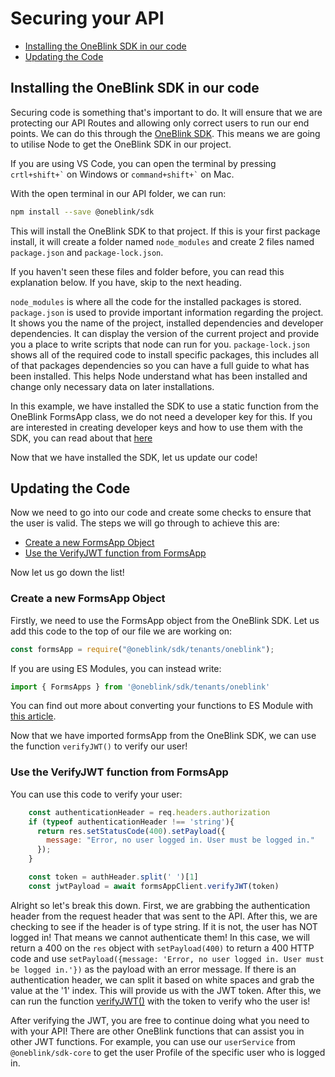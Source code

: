 # Securing your API

- [Installing the OneBlink SDK in our code](#installing-the-oneblink-sdk-in-our-code)
- [Updating the Code](#updating-the-code)

## Installing the OneBlink SDK in our code

Securing code is something that's important to do. It will ensure that we are protecting our API Routes and allowing only correct users to run our end points. We can do this through the [OneBlink SDK](https://oneblink.github.io/sdk-node-js/). This means we are going to utilise Node to get the OneBlink SDK in our project. 

If you are using VS Code, you can open the terminal by pressing <code>crtl+shift+\`</code> on Windows or <code>command+shift+\`</code> on Mac.

With the open terminal in our API folder, we can run:

```bash
npm install --save @oneblink/sdk
```

This will install the OneBlink SDK to that project. If this is your first package install, it will create a folder named `node_modules` and create 2 files named `package.json` and `package-lock.json`. 

If you haven't seen these files and folder before, you can read this explanation below. If you have, skip to the next heading. 

`node_modules` is where all the code for the installed packages is stored. `package.json` is used to provide important information regarding the project. It shows you the name of the project, installed dependencies and developer dependencies. It can display the version of the current project and provide you a place to write scripts that node can run for you. `package-lock.json` shows all of the required code to install specific packages, this includes all of that packages dependencies so you can have a full guide to what has been installed. This helps Node understand what has been installed and change only necessary data on later installations. 

In this example, we have installed the SDK to use a static function from the OneBlink FormsApp class, we do not need a developer key for this. If you are interested in creating developer keys and how to use them with the SDK, you can read about that [here](./deployment-keys.md)

Now that we have installed the SDK, let us update our code!

## Updating the Code

Now we need to go into our code and create some checks to ensure that the user is valid. The steps we will go through to achieve this are:

- [Create a new FormsApp Object](#create-a-new-formsapp-object)
- [Use the VerifyJWT function from FormsApp](#use-the-verifyjwt-function-from-formsapp)

Now let us go down the list!

### Create a new FormsApp Object

Firstly, we need to use the FormsApp object from the OneBlink SDK. Let us add this code to the top of our file we are working on:

```js
const formsApp = require("@oneblink/sdk/tenants/oneblink");
```

If you are using ES Modules, you can instead write:

```js
import { FormsApps } from '@oneblink/sdk/tenants/oneblink'
```

You can find out more about converting your functions to ES Module with [this article](./upgrading-to-es-modules.md).

Now that we have imported formsApp from the OneBlink SDK, we can use the function `verifyJWT()` to verify our user! 

### Use the VerifyJWT function from FormsApp

You can use this code to verify your user:

```js
    const authenticationHeader = req.headers.authorization
    if (typeof authenticationHeader !== 'string'){
      return res.setStatusCode(400).setPayload({
        message: "Error, no user logged in. User must be logged in."
      });
    }

    const token = authHeader.split(' ')[1]
    const jwtPayload = await formsAppClient.verifyJWT(token)
```

Alright so let's break this down.
First, we are grabbing the authentication header from the request header that was sent to the API. After this, we are checking to see if the header is of type string. If it is not, the user has NOT logged in! That means we cannot authenticate them! In this case, we will return a 400 on the `res` object with `setPayload(400)` to return a 400 HTTP code and use `setPayload({message: 'Error, no user logged in. User must be logged in.'})` as the payload with an error message. 
If there is an authentication header, we can split it based on white spaces and grab the value at the '1' index. This will provide us with the JWT token. After this, we can run the function [verifyJWT()](https://oneblink.github.io/sdk-node-js/classes/oneblink.FormsApps.html#verifyJWT) with the token to verify who the user is! 

After verifying the JWT, you are free to continue doing what you need to with your API! There are other OneBlink functions that can assist you in other JWT functions. For example, you can use our `userService` from `@oneblink/sdk-core` to get the user Profile of the specific user who is logged in. 
